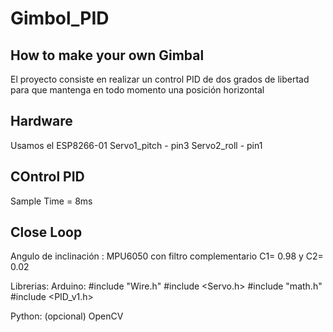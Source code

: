 # Gimbol_PID
## How to make your own Gimbal 
El proyecto consiste en realizar un control PID de dos grados de libertad
para que mantenga en todo momento una posición horizontal

## Hardware
Usamos el ESP8266-01 
Servo1_pitch - pin3
Servo2_roll - pin1

## COntrol PID
Sample Time = 8ms

## Close Loop
Angulo de inclinación : MPU6050
con filtro complementario C1= 0.98 y C2= 0.02

Librerias:
  Arduino:
  #include "Wire.h"
  #include <Servo.h>
  #include "math.h"
  #include <PID_v1.h>
  
Python: (opcional)
  OpenCV
  
  
